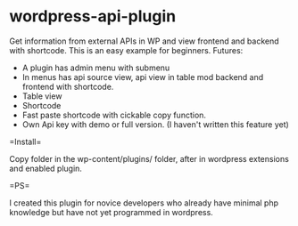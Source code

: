 # wordpress-api-plugin
Get information from external APIs in WP and view frontend and backend with shortcode. This is an easy example for beginners.
Futures:
* A plugin has admin menu with submenu
* In menus has api source view, api view in table mod backend and frontend with shortcode. 
* Table view
* Shortcode
* Fast paste shortcode with cickable copy function.
* Own Api key with demo or full version. (I haven't written this feature yet)

=Install=

Copy folder in the wp-content/plugins/ folder, after in wordpress extensions and enabled plugin.

=PS=

I created this plugin for novice developers who already have minimal php knowledge but have not yet programmed in wordpress.
